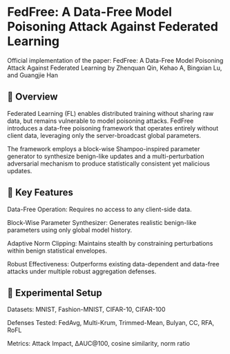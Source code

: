 # FedFree: A Data-Free Model Poisoning Attack Against Federated Learning

Official implementation of the paper:
FedFree: A Data-Free Model Poisoning Attack Against Federated Learning
by Zhenquan Qin, Kehao A, Bingxian Lu, and Guangjie Han

## 🧠 Overview

Federated Learning (FL) enables distributed training without sharing raw data, but remains vulnerable to model poisoning attacks.
FedFree introduces a data-free poisoning framework that operates entirely without client data, leveraging only the server-broadcast global parameters.

The framework employs a block-wise Shampoo-inspired parameter generator to synthesize benign-like updates and a multi-perturbation adversarial mechanism to produce statistically consistent yet malicious updates.

## 🚀 Key Features

Data-Free Operation: Requires no access to any client-side data.

Block-Wise Parameter Synthesizer: Generates realistic benign-like parameters using only global model history.

Adaptive Norm Clipping: Maintains stealth by constraining perturbations within benign statistical envelopes.

Robust Effectiveness: Outperforms existing data-dependent and data-free attacks under multiple robust aggregation defenses.

## 🧩 Experimental Setup

Datasets: MNIST, Fashion-MNIST, CIFAR-10, CIFAR-100

Defenses Tested: FedAvg, Multi-Krum, Trimmed-Mean, Bulyan, CC, RFA, RoFL

Metrics: Attack Impact, ∆AUC@100, cosine similarity, norm ratio
